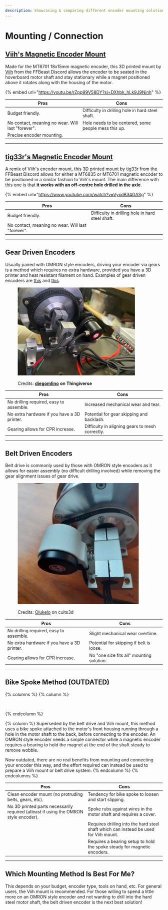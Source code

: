 ```yaml
---
description: Showcasing & comparing different encoder mounting solutions.
---
```


# Mounting / Connection

## [Viih's Magnetic Encoder Mount](https://www.printables.com/model/934160-ffbeast-encoder-assembly)

Made for the MT6701 18x15mm magnetic encoder, this 3D printed mount by [Viih](https://www.printables.com/@Viih_341714) from the FFBeast Discord allows the encoder to be seated in the hoverboard motor shaft and stay stationary while a magnet positioned above it rotates along with the housing of the motor.

{% embed url="https://youtu.be/rZpp99V58DY?si=DXhbk_hLk9J9Ninh" %}

| Pros                                              | Cons                                                 |
| ------------------------------------------------- | ---------------------------------------------------- |
| Budget friendly.                                  | Difficulty in drilling hole in hard steel shaft.     |
| No contact, meaning no wear. Will last "forever". | Hole needs to be centered, some people mess this up. |
| Precise encoder mounting.                         |                                                      |

***

## [tig33r's Magnetic Encoder Mount](https://www.printables.com/model/1380474-magnetic-encoder-mount-for-hoverboard-wheel-motor)

A remix of Viih's encoder mount, this 3D printed mount by [tig33r](https://www.printables.com/@tig33r_3322973) from the FFBeast Discord allows for either a MT6835 or MT6701 magnetic encoder to be positioned in a similar fashion to Viih's mount. The main difference with this one is that **it works with an off-centre hole drilled in the axle**.

{% embed url="https://www.youtube.com/watch?v=VyxdB34GASg" %}

| Pros                                              | Cons                                             |
| ------------------------------------------------- | ------------------------------------------------ |
| Budget friendly.                                  | Difficulty in drilling hole in hard steel shaft. |
| No contact, meaning no wear. Will last "forever". |                                                  |

***

## Gear Driven Encoders

Usually paired with OMRON style encoders, driving your encoder via gears is a method which requires no extra hardware, provided you have a 3D printer and heat resistant filament on hand. Examples of gear driven encoders are [this](https://www.printables.com/model/981504-hoverboard-ffbeast-openffboard-ffb-sim-wheel-encod) and [this](https://www.thingiverse.com/thing:6664358).

<figure><img src="../../.gitbook/assets/image (2) (1) (1) (1) (1) (1).png" alt="" width="375"><figcaption><p>Credits: <a href="https://www.thingiverse.com/diegomlino"><strong>diegomlino</strong></a> <strong>on Thingiverse</strong></p></figcaption></figure>

| Pros                                        | Cons                                            |
| ------------------------------------------- | ----------------------------------------------- |
| No drilling required, easy to assemble.     | Increased mechanical wear and tear.             |
| No extra hardware if you have a 3D printer. | Potential for gear skipping and backlash.       |
| Gearing allows for CPR increase.            | Difficulty in aligning gears to mesh correctly. |

***

## Belt Driven Encoders

Belt drive is commonly used by those with OMRON style encoders as it allows for easier assembly (no difficult drilling involved) while removing the gear alignment issues of gear drive.

<figure><img src="../../.gitbook/assets/image (3) (1) (1) (1).png" alt="" width="387"><figcaption><p>Credits: <a href="https://cults3d.com/en/users/Olukelo/3d-models">Olukelo</a> on cults3d</p></figcaption></figure>

| Pros                                        | Cons                                      |
| ------------------------------------------- | ----------------------------------------- |
| No drilling required, easy to assemble.     | Slight mechanical wear overtime.          |
| No extra hardware if you have a 3D printer. | Potential for skipping if belt is loose.  |
| Gearing allows for CPR increase.            | No "one size fits all" mounting solution. |

***

## Bike Spoke Method (OUTDATED)&#x20;

{% columns %}
{% column %}


<figure><img src="../../.gitbook/assets/image (4) (1) (1).png" alt="" width="188"><figcaption></figcaption></figure>
{% endcolumn %}

{% column %}
Superseded by the belt drive and Viih mount, this method uses a bike spoke attached to the motor's front housing running through a hole in the motor shaft to the back, before connecting to the encoder. An OMRON style encoder needs a simple connector while a magnetic encoder requires a bearing to hold the magnet at the end of the shaft steady to remove wobble.

Now outdated, there are no real benefits from mounting and connecting your encoder this way, and the effort required can instead be used to prepare a Viih mount or belt drive system.
{% endcolumn %}
{% endcolumns %}

| Pros                                                                                 | Cons                                                                                  |
| ------------------------------------------------------------------------------------ | ------------------------------------------------------------------------------------- |
| Clean encoder mount (no protruding belts, gears, etc).                               | Tendency for bike spoke to loosen and start slipping.                                 |
| No 3D printed parts necessarily required (atleast if using the OMRON style encoder). | Spoke rubs against wires in the motor shaft and requires a cover.                     |
|                                                                                      | Requires drilling into the hard steel shaft which can instead be used for Viih mount. |
|                                                                                      | Requires a bearing setup to hold the spoke steady for magnetic encoders.              |

***

## Which Mounting Method Is Best For Me?

This depends on your budget, encoder type, tools on hand, etc. For general users, the Viih mount is recommended. For those willing to spend a little more on an OMRON style encoder and not wanting to drill into the hard steel motor shaft, the belt driven encoder is the next best solution!
